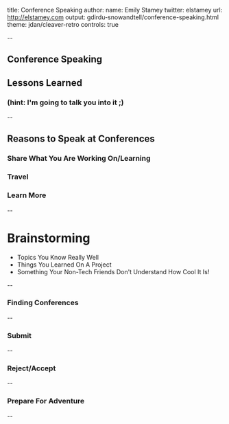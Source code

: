 title: Conference Speaking
author:
  name: Emily Stamey
  twitter: elstamey
  url: http://elstamey.com
output: gdirdu-snowandtell/conference-speaking.html
theme: jdan/cleaver-retro
controls: true

-- 

## Conference Speaking
## Lessons Learned
### (hint: I'm going to talk you into it ;) 
--

## Reasons to Speak at Conferences
###  Share What You Are Working On/Learning
###   Travel 
###  Learn More

--

# Brainstorming

- Topics You Know Really Well
- Things You Learned On A Project
- Something Your Non-Tech Friends Don't Understand How Cool It Is!

--

### Finding Conferences

--

### Submit 

--

### Reject/Accept

--

### Prepare For Adventure

--
